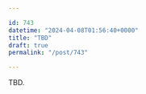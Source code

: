 ```yaml
---

id: 743
datetime: "2024-04-08T01:56:40+0000"
title: "TBD"
draft: true
permalink: "/post/743"

---
```


TBD.
